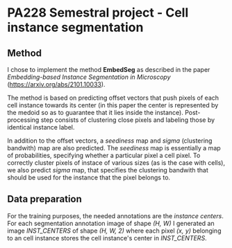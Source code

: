 # PA228 Semestral project - Cell instance segmentation

## Method
I chose to implement the method **EmbedSeg** as described in the paper *Embedding-based Instance Segmentation in
Microscopy* (https://arxiv.org/abs/2101.10033).

The method is based on predicting offset vectors that push pixels of each cell instance towards its center (in this paper the center is represented by the medoid so as to guarantee that it lies inside the instance).
Post-processing step consists of clustering close pixels and labeling those by identical instance label.

In addition to the offset vectors, a *seediness* map and *sigma* (clustering bandwith) map are also predicted. The *seediness* map is essentially a map of probabilities, specifying whether a particular pixel a cell pixel.
To correctly cluster pixels of instace of various sizes (as is the case with cells), we also predict *sigma* map, that specifies the clustering bandwith that should be used for the instance that the pixel belongs to.

## Data preparation
For the training purposes, the needed annotations are the *instance centers*. For each segmentation annotation image of shape *(H, W)* I generated an image *INST_CENTERS* of shape *(H, W, 2)* where each pixel *(x, y)* belonging to an cell instance stores the cell instance's center in *INST_CENTERS*.
